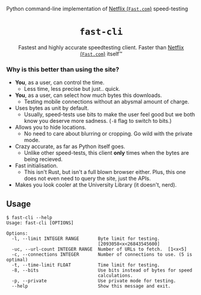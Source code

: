 Python command-line implementation of [Netflix (`Fast.com`)](https://www.fast.com) speed-testing

<h1 align="center"><code>fast-cli</code></h1>

<p align="center">Fastest and highly accurate speedtesting client. Faster than <a href="https://www.fast.com">Netflix (<code>Fast.com</code>)</a> itself™</p>

### Why is this better than using the site?

- **You**, as a user, can control the time.
    - Less time, less precise but just.. quick.
- **You**, as a user, can select how much bytes this downloads.
    - Testing mobile connections without an abysmal amount of charge.
- Uses bytes as unit by default.
    - Usually, speed-tests use bits to make the user feel good but we both know you deserve more sadness. (`-8` flag to switch to bits.)
- Allows you to hide locations.
    - No need to care about blurring or cropping. Go wild with the private mode.
- Crazy accurate, as far as Python itself goes.
    - Unlike other speed-tests, this client **only** times when the bytes are being recieved.
- Fast initialisation.
    - This isn't Rust, but isn't a full blown browser either. Plus, this one does not even need to query the site, just the APIs.
- Makes you look cooler at the University Library (it doesn't, nerd).

## Usage 

```console
$ fast-cli --help
Usage: fast-cli [OPTIONS]

Options:
  -l, --limit INTEGER RANGE       Byte limit for testing.
                                  [2093058<x<26843545600]
  -uc, --url-count INTEGER RANGE  Number of URLs to fetch.  [1<x<5]
  -c, --connections INTEGER       Number of connections to use. (5 is optimal)
  -t, --time-limit FLOAT          Time limit for testing.
  -8, --bits                      Use bits instead of bytes for speed
                                  calculations.
  -p, --private                   Use private mode for testing.
  --help                          Show this message and exit.
```
